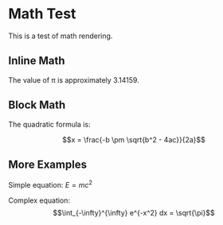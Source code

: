 # Math Test

This is a test of math rendering.

## Inline Math
The value of π is approximately $3.14159$.

## Block Math
The quadratic formula is:

$$x = \frac{-b \pm \sqrt{b^2 - 4ac}}{2a}$$

## More Examples
Simple equation: $E = mc^2$

Complex equation:
$$\int_{-\infty}^{\infty} e^{-x^2} dx = \sqrt{\pi}$$
